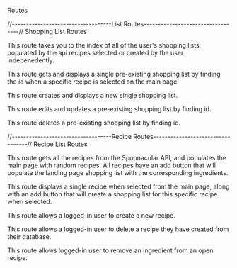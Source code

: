 Routes

//-----------------------------------List Routes----------------------------------// 
Shopping List Routes

<!-- INDEX = listRouter.get('/', listController.index) -->
This route takes you to the index of all of the user's shopping lists; populated by the api recipes selected or created by the user indepenedently. 

<!-- SINGLE VIEW = listRouter.get('/:id', listController.show) -->
This route gets and displays a single pre-existing shopping list by finding the id when a specific recipe is selected on the main page.

<!-- CREATE NEW SINGLE = listRouter.post('/', listController.create) -->
This route creates and displays a new single shopping list. 

<!-- EDIT/UPDATE = listRouter.put('/:id', listController.update)  -->
This route edits and updates a pre-existing shopping list by finding id.

<!-- DELETE = listRouter.delete('/:id',listController.delete) -->
This route deletes a pre-existing shopping list by finding id.



//-----------------------------------Recipe Routes----------------------------------// 
Recipe List Routes

<!-- INDEX = recipeRoutes.get('/', recipeControllers.index) -->
This route gets all the recipes from the Spoonacular API, and populates the main page with random recipes.  All recipes have an add button that will populate the landing page shopping list with the corresponding ingredients.

<!-- SINGLE VIEW = recipeRoutes.get('/:id', recipeControllers.show);  -->
This route displays a single recipe when selected from the main page, along with an add button that will create a shopping list for this specific recipe when selected.

<!-- CREATE NEW  = recipeRoutes.post('/:recipe_id',recipeControllers.addIngredientsToNewRecipe) -->
This route allows a logged-in user to create a new recipe.

<!-- DELETE RECIPE = recipeRoutes.delete('/:recipe_id',recipeControllers.removeUserRecipe) -->
This route allows a logged-in user to delete a recipe they have created from their database.

<!-- DELETE INGREDIENT = recipeRoutes.delete('edit/:recipe_id/:ingredient_id',recipeControllers.removeIngredient) -->
This route allows logged-in user to remove an ingredient from an open recipe.

<!-- recipeRoutes.post('/new',recipeControllers.createRecipe) -->



